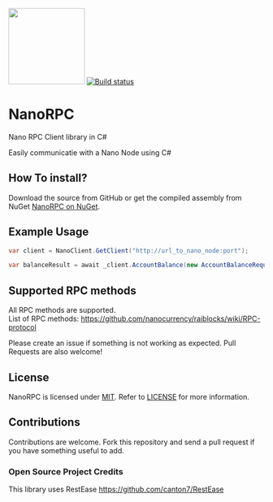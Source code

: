 <img src="https://raw.githubusercontent.com/michielpost/NanoRPC/master/logo.jpg" height="150" width="150"> [![Build status](https://ci.appveyor.com/api/projects/status/k209wg02y7adyp1j/branch/master?svg=true)](https://ci.appveyor.com/project/michielpost/nanorpc/branch/master)
# NanoRPC

Nano RPC Client library in C#

Easily communicatie with a Nano Node using C#

## How To install?
Download the source from GitHub or get the compiled assembly from NuGet [NanoRPC on NuGet](https://nuget.org/packages/NanoRPC).

## Example Usage

```cs
var client = NanoClient.GetClient("http://url_to_nano_node:port");

var balanceResult = await _client.AccountBalance(new AccountBalanceRequest() { Account = "xrb_1cyca8x1u4bdi3m6aqjx1ouwayrnais7aucc33w9zxdtrwqaoxdt8yfdzm94" });
```

## Supported RPC methods
All RPC methods are supported.  
List of RPC methods: https://github.com/nanocurrency/raiblocks/wiki/RPC-protocol

Please create an issue if something is not working as expected. Pull Requests are also welcome!

## License

NanoRPC is licensed under [MIT](http://www.opensource.org/licenses/mit-license.php "Read more about the MIT license form"). Refer to [LICENSE](https://github.com/michielpost/NanoRPC/blob/master/LICENSE) for more information.

## Contributions

Contributions are welcome. Fork this repository and send a pull request if you have something useful to add.

### Open Source Project Credits
This library uses RestEase https://github.com/canton7/RestEase
